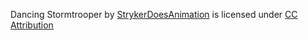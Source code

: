 Dancing Stormtrooper by <a href="https://sketchfab.com/strykerdoesgames" target="_blank" rel="noopener">StrykerDoesAnimation</a> is licensed under <a href="https://creativecommons.org/licenses/by/4.0/" target="_blank" rel="noopener">CC Attribution</a>

